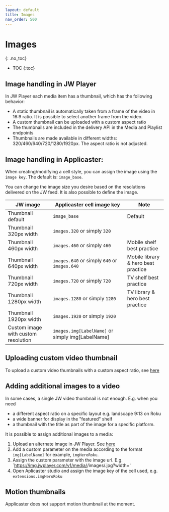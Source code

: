 ```yaml
---
layout: default
title: Images
nav_order: 500
---
```


# Images
{: .no_toc}

- TOC
{:toc}

## Image handling in JW Player
In JW Player each media item has a thumbnail, which has the following behavior:
- A static thumbnail is automatically taken from a frame of the video in 16:9 ratio. It is possible to select another frame from the video. 
- A custom thumbnail can be uploaded with a custom aspect ratio
- The thumbnails are included in the delivery API in the Media and Playlist endpoints
- Thumbnails are made available in different widths: 320/460/640/720/1280/1920px. The aspect ratio is not adjusted.

## Image handling in Applicaster: 
When creating/modifying a cell style, you can assign the image using the `image key`. The default is: `image_base`. 

You can change the image size you desire based on the resolutions delivered on the JW feed. It is also possible to define the image. 

| JW image                            | Applicaster cell image key                           | Note                                |
|-------------------------------------|------------------------------------------------------|-------------------------------------|
| Thumbnail default                   | `image_base`                                         | Default                             |
| Thumbnail 320px width               | `images.320` or simply `320`                         |                                     |
| Thumbnail 460px width               | `images.460` or simply `460`                         | Mobile shelf best practice          |
| Thumbnail 640px width               | `images.640` or simply `640`  or `images.640`        | Mobile library & hero best practice |
| Thumbnail 720px width               | `images.720` or simply `720`                         | TV shelf best practice              |
| Thumbnail 1280px width              | `images.1280` or simply `1280`                       | TV library & hero best practice     |
| Thumbnail 1920px width              | `images.1920` or simply `1920`                       |                                     |
| Custom image with custom resolution | `images.img[LabelName]` or simply img[LabelName] |                                     |


## Uploading custom video thumbnail
To upload a custom video thumbnails with a custom aspect ratio, see [here](https://docs.jwplayer.com/platform/reference/post_videos-thumbnails-update)

## Adding additional images to a video
In some cases, a single JW video thumbnail is not enough. E.g. when you need 
- a different aspect ratio on a specific layout e.g. landscape 9:13 on Roku
- a wide banner for display in the "featured" shelf
- a thumbnail with the title as part of the image for a specific platform. 

It is possible to assign additional images to a media: 
1. Upload an alternate image in JW Player.  See [here](https://docs.jwplayer.com/platform/docs/vdh-upload-alternate-thumbnails#upload-alternative-thumbnails)
1. Add a custom parameter on the media according to the format `img[LabelName]` for example, `imgHeroRoku`. 
1. Assign the custom parameter with the image url. E.g. `https://img.jwplayer.com/v1/media/<mediaid>/images/<label>.jpg?width=<pixels>'
1. Open Aplicaster studio and assign the image key of the cell used, e.g. `extensions.imgHeroRoku`

## Motion thumbnails
Applicaster does not support motion thumbnail at the moment. 
